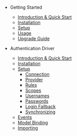 * Getting Started

  * [Introduction & Quick Start](/)
  * [Installation](installation.md)
  * [Setup](setup.md)
  * [Usage](usage.md)
  * [Upgrade Guide](upgrading.md)

* Authentication Driver

  * [Introduction & Quick Start](auth/introduction.md)
  * [Installation](auth/installation.md)
  * [Setup](auth/setup.md)
    * [Connection](auth/setup.md#connection)
    * [Provider](auth/setup.md#provider)
    * [Rules](auth/setup.md#rules)
    * [Scopes](auth/setup.md#scopes)
    * [Usernames](auth/setup.md#usernames)
    * [Passwords](auth/setup.md#passwords)
    * [Login Fallback](auth/setup.md#login-fallback)
    * [Synchronizing](auth/setup.md#synchronizing)
  * [Events](docs/auth/events.md)
  * [Model Binding](docs/auth.model-binding.md)
  * [Importing](docs/auth/importing.md)
